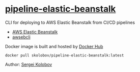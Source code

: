 # [pipeline-elastic-beanstalk](https://github.com/skolobov/pipeline-elastic-beanstalk)

CLI for deploying to AWS Elastic Beanstalk from CI/CD pipelines
* [AWS Elastic Beanstalk](https://aws.amazon.com/elasticbeanstalk/)
* [awsebcli](https://pypi.org/project/awsebcli/)

Docker image is built and hosted by [Docker Hub](https://hub.docker.com/r/skolobov/pipeline-elastic-beanstalk)

```
docker pull skolobov/pipeline-elastic-beanstalk:latest
```

Author: [Sergei Kolobov](https://github.com/skolobov)
